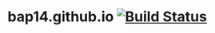 # bap14.github.io [![Build Status](https://travis-ci.org/bap14/bap14.github.io.svg?branch=master)](https://travis-ci.org/bap14/bap14.github.io)
